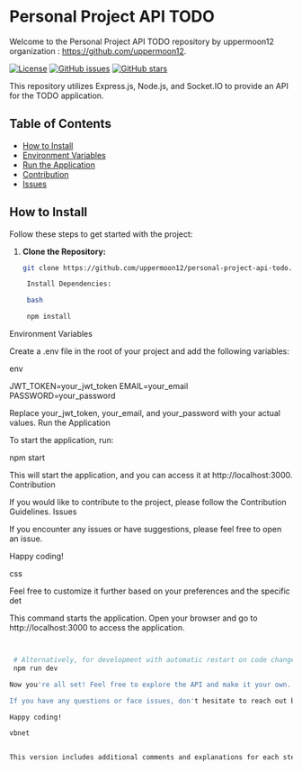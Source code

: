 # Personal Project API TODO

Welcome to the Personal Project API TODO repository by uppermoon12 organization : https://github.com/uppermoon12.

[![License](https://img.shields.io/badge/license-MIT-blue.svg)](LICENSE)
[![GitHub issues](https://img.shields.io/github/issues/ryturN/personal-project-api-todo)](https://github.com/ryturN/personal-project-api-todo/issues)
[![GitHub stars](https://img.shields.io/github/stars/ryturN/personal-project-api-todo)](https://github.com/ryturN/personal-project-api-todo/stargazers)

This repository utilizes Express.js, Node.js, and Socket.IO to provide an API for the TODO application.

## Table of Contents

- [How to Install](#how-to-install)
- [Environment Variables](#environment-variables)
- [Run the Application](#run-the-application)
- [Contribution](#contribution)
- [Issues](#issues)

## How to Install

Follow these steps to get started with the project:

1. **Clone the Repository:**
   ```bash
   git clone https://github.com/uppermoon12/personal-project-api-todo.git

    Install Dependencies:

    bash

    npm install

Environment Variables

Create a .env file in the root of your project and add the following variables:

env

JWT_TOKEN=your_jwt_token
EMAIL=your_email
PASSWORD=your_password

Replace your_jwt_token, your_email, and your_password with your actual values.
Run the Application

To start the application, run:


npm start

This will start the application, and you can access it at http://localhost:3000.
Contribution

If you would like to contribute to the project, please follow the Contribution Guidelines.
Issues

If you encounter any issues or have suggestions, please feel free to open an issue.

Happy coding!

css
   

Feel free to customize it further based on your preferences and the specific det

This command starts the application. Open your browser and go to http://localhost:3000 to access the application.

   ```bash


    # Alternatively, for development with automatic restart on code changes
    npm run dev

Now you're all set! Feel free to explore the API and make it your own.

If you have any questions or face issues, don't hesitate to reach out by opening an issue.

Happy coding!

vbnet


This version includes additional comments and explanations for each step to make it more interact

